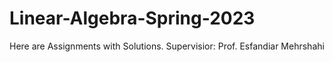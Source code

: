 # Linear-Algebra-Spring-2023
Here are Assignments with Solutions. Supervisior: Prof. Esfandiar Mehrshahi
